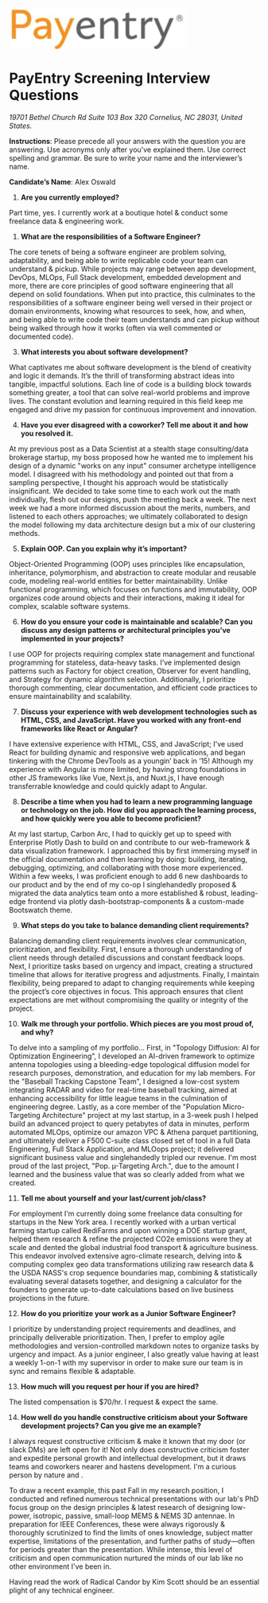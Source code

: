 ![PayEntryLogo](./extracted_image-000.jpg)

# PayEntry Screening Interview Questions

*19701 Bethel Church Rd Suite 103 Box 320 Cornelius, NC 28031, United States.*

**Instructions**: Please precede all your answers with the question you are answering. Use acronyms only after you've explained them. Use correct spelling and grammar. Be sure to write your name and the interviewer’s name.

**Candidate’s Name**: Alex Oswald

1. **Are you currently employed?**

Part time, yes. I currently work at a boutique hotel & conduct some freelance data & engineering work.

1. **What are the responsibilities of a Software Engineer?**

The core tenets of being a software engineer are problem solving, adaptability, and being able to write replicable code your team can understand & pickup. While projects may range between app development, DevOps, MLOps, Full Stack development, embedded development and more, there are core principles of good software engineering that all depend on solid foundations. When put into practice, this culminates to the responsibilities of a software engineer being well versed in their project or domain environments, knowing what resources to seek, how, and when, and being able to write code their team understands and can pickup without being walked through how it works (often via well commented or documented code).

3. **What interests you about software development?**

What captivates me about software development is the blend of creativity and logic it demands. It’s the thrill of transforming abstract ideas into tangible, impactful solutions. Each line of code is a building block towards something greater, a tool that can solve real-world problems and improve lives. The constant evolution and learning required in this field keep me engaged and drive my passion for continuous improvement and innovation.

4. **Have you ever disagreed with a coworker? Tell me about it and how you resolved it.**

At my previous post as a Data Scientist at a stealth stage consulting/data brokerage startup, my boss proposed how he wanted me to implement his design of a dynamic "works on any input" consumer archetype intelligence model. I disagreed with his methodology and pointed out that from a sampling perspective, I thought his approach would be statistically insignificant. We decided to take some time to each work out the math individually, flesh out our designs, push the meeting  back a week. The next week we had a more informed discussion about the merits, numbers, and listened to each others approaches; we ultimately collaborated to design the model following my data architecture design but a mix of our clustering methods.

5. **Explain OOP. Can you explain why it’s important?**

Object-Oriented Programming (OOP) uses principles like encapsulation, inheritance, polymorphism, and abstraction to create modular and reusable code, modeling real-world entities for better maintainability. Unlike functional programming, which focuses on functions and immutability, OOP organizes code around objects and their interactions, making it ideal for complex, scalable software systems.

6. **How do you ensure your code is maintainable and scalable? Can you discuss any design patterns or architectural principles you’ve implemented in your projects?**

I use OOP for projects requiring complex state management and functional programming for stateless, data-heavy tasks. I’ve implemented design patterns such as Factory for object creation, Observer for event handling, and Strategy for dynamic algorithm selection. Additionally, I prioritize thorough commenting, clear documentation, and efficient code practices to ensure maintainability and scalability.

7. **Discuss your experience with web development technologies such as HTML, CSS, and JavaScript. Have you worked with any front-end frameworks like React or Angular?**

I have extensive experience with HTML, CSS, and JavaScript; I've used React for building dynamic and responsive web applications, and began tinkering with the Chrome DevTools as a youngin’ back in ’15! Although my experience with Angular is more limited, by having strong foundations in other JS frameworks like Vue, Next.js, and Nuxt.js, I have enough transferrable knowledge and could quickly adapt to Angular.

8. **Describe a time when you had to learn a new programming language or technology on the job. How did you approach the learning process, and how quickly were you able to become proficient?**

At my last startup, Carbon Arc, I had to quickly get up to speed with Enterprise Plotly Dash to build on and contribute to our web-framework & data visualization framework. I approached this by first immersing myself in the official documentation and then learning by doing: building, iterating, debugging, optimizing, and collaborating with those more experienced. Within a few weeks, I was proficient enough to add 6 new dashboards to our product and by the end of my co-op I singlehandedly proposed & migrated the data analytics team onto a more established & robust, leading-edge frontend via plotly dash-bootstrap-components & a custom-made Bootswatch theme.

9. **What steps do you take to balance demanding client requirements?**

Balancing demanding client requirements involves clear communication, prioritization, and flexibility. First, I ensure a thorough understanding of client needs through detailed discussions and constant feedback loops. Next, I prioritize tasks based on urgency and impact, creating a structured timeline that allows for iterative progress and adjustments. Finally, I maintain flexibility, being prepared to adapt to changing requirements while keeping the project’s core objectives in focus. This approach ensures that client expectations are met without compromising the quality or integrity of the project.

10. **Walk me through your portfolio. Which pieces are you most proud of, and why?**

To delve into a sampling of my portfolio... First, in "Topology Diffusion: AI for Optimization Engineering", I developed an AI-driven framework to optimize antenna topologies using a bleeding-edge topological diffusion model for research purposes, demonstration, and education for my lab members. For the "Baseball Tracking Capstone Team", I designed a low-cost system integrating RADAR and video for real-time baseball tracking, aimed at enhancing accessibility for little league teams in the culmination of engineering degree. Lastly, as a core member of the "Population Micro-Targeting Architecture" project at my last startup, in a 3-week push I helped build an advanced project to query petabytes of data in minutes, perform automated MLOps, optimize our amazon VPC & Athena parquet partitioning, and ultimately deliver a F500 C-suite class closed set of tool in a full Data Engineering, Full Stack Application, and MLOops project; it delivered significant business value and singlehandedly tripled our revenue. I'm most proud of the last project, "Pop. µ-Targeting Arch.", due to the amount I learned and the business value that was so clearly added from what we created.

11. **Tell me about yourself and your last/current job/class?**

For employment I'm currently doing some freelance data consulting for startups in the New York area. I recently worked with a urban vertical farming startup called RediFarms and upon winning a DOE startup grant, helped them research & refine the projected CO2e emissions were they at scale and dented the global industrial food transport & agriculture business. This endeavor involved extensive agro-climate research, delving into & computing complex geo data transformations utilizing raw research data & the USDA NASS's crop sequence boundaries map, combining & statistically evaluating several datasets together, and designing a calculator for the founders to generate up-to-date calculations based on live business projections in the future.

12. **How do you prioritize your work as a Junior Software Engineer?**

I prioritize by understanding project requirements and deadlines, and principally deliverable prioritization. Then, I prefer to employ agile methodologies and version-controlled markdown notes to organize tasks by urgency and impact. As a junior engineer, I also greatly value having at least a weekly 1-on-1 with my supervisor in order to make sure our team is in sync and remains flexible & adaptable. 

13. **How much will you request per hour if you are hired?**

The listed compensation is $70/hr. I request & expect the same.

14. **How well do you handle constructive criticism about your Software development projects? Can you give me an example?**

I always request constructive criticism & make it known that my door (or slack DMs) are left open for it! Not only does constructive criticism foster and expedite personal growth and intellectual development, but it draws teams and coworkers nearer and hastens development. I'm a curious person by nature and .

To draw a recent example, this past Fall in my research position, I conducted and refined numerous technical presentations with our lab's PhD focus group on the design principles & latest research of designing low-power, isotropic, passive, small-loop MEMS & NEMS 3D antennae. In preparation for IEEE Conferences, these were always rigorously & thoroughly scrutinized to find the limits of ones knowledge, subject matter expertise, limitations of the presentation, and further paths of study—often for periods greater than the presentation. While intense, this level of criticism and open communication nurtured the minds of our lab like no other environment I've been in.

Having read the work of Radical Candor by Kim Scott should be an essential plight of any technical engineer.
